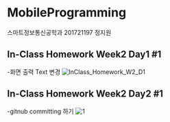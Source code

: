 # MobileProgramming
스마트정보통신공학과 201721197 정지원


## In-Class Homework Week2 Day1 #1
-화면 출력 Text 변경
![InClass_Homework_W2_D1](https://user-images.githubusercontent.com/29966841/110406517-b47dfb80-80c5-11eb-8c28-8802e83d472b.jpg)

## In-Class Homework Week2 Day2 #1
-gitnub committing 하기
![1](https://user-images.githubusercontent.com/29966841/110583258-c4bed500-81b0-11eb-8266-b4a4a8c2fd2c.jpg)
